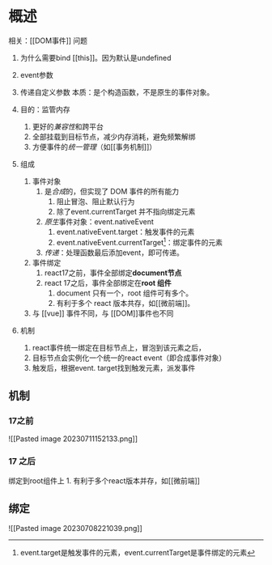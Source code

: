 # 概述
相关：[[DOM事件]] 
问题
1. 为什么需要bind [[this]]。因为默认是undefined
2. event参数
3. 传递自定义参数
本质：是个构造函数，不是原生的事件对象。

1. 目的：监管内存
	1. 更好的*兼容性*和跨平台
	2. 全部挂载到目标节点，减少内存消耗，避免频繁解绑
	3. 方便事件的*统一管理*（如[[事务机制]]）
2. 组成
	1. 事件对象 
		1. 是*合成*的，但实现了 DOM 事件的所有能力
			1. 阻止冒泡、阻止默认行为 
			2. 除了event.currentTarget 并不指向绑定元素
		2. *原生*事件对象：event.nativeEvent
			1. event.nativeEvent.target：触发事件的元素
			2. event.nativeEvent.currentTarget[^1]：绑定事件的元素
		3. *传递*：处理函数最后添加event，即可传递。
	2. 事件绑定 
		1. react17之前，事件全部绑定**document节点** 
		2. react 17之后，事件全部绑定在**root 组件** 
			1. document 只有一个，root 组件可有多个。
			2. 有利于多个 react 版本共存，如[[微前端]]。
	3. 与 [[vue]] 事件不同，与 [[DOM]]事件也不同
3. 机制
	1. react事件统一绑定在目标节点上，冒泡到该元素之后，
	2. 目标节点会实例化一个统一的react event（即合成事件对象）
	3. 触发后，根据event. target找到触发元素，派发事件
## 机制
### 17之前
![[Pasted image 20230711152133.png]] 

### 17 之后
绑定到root组件上
	1. 有利于多个react版本并存，如[[微前端]] 

## 绑定
![[Pasted image 20230708221039.png]]




[^1]: event.target是触发事件的元素，event.currentTarget是事件绑定的元素